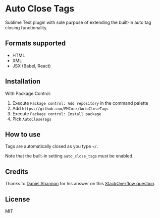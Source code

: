 Auto Close Tags
===============

Sublime Text plugin with sole purpose of extending the built-in auto tag closing functionality.

Formats supported
-----------------

- HTML
- XML
- JSX (Babel, React)

Installation
------------

With Package Control:

1. Execute `Package control: Add repository` in the command palette
2. Add `https://github.com/FMCorz/AutoCloseTags`
3. Execute `Package control: Install package`
4. Pick `AutoCloseTags`

How to use
----------

Tags are automatically closed as you type `</`.

Note that the built-in setting `auto_close_tags` must be enabled.

Credits
-------

Thanks to [Daniel Shannon](https://stackoverflow.com/users/6820405/daniel-shannon) for his answer on this [StackOverflow question](https://stackoverflow.com/questions/30027755/autocomplete-html-tags-in-jsx-sublime-text).

License
-------

MIT
